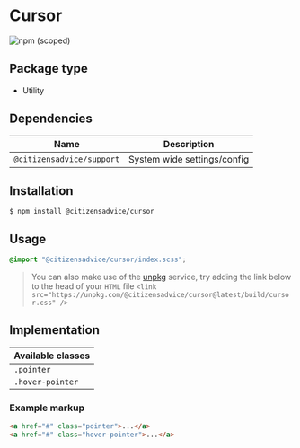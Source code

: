 # Cursor

![npm (scoped)](https://img.shields.io/npm/v/@citizensadvice/cursor.svg)

## Package type

- Utility

## Dependencies

| Name                      | Description                 |
|---------------------------|-----------------------------|
| `@citizensadvice/support` | System wide settings/config |

## Installation

```shell
$ npm install @citizensadvice/cursor
```

## Usage

```scss
@import "@citizensadvice/cursor/index.scss";
```

> You can also make use of the [unpkg](https://unpkg.com) service, try adding the link below to the head of your `HTML` file
> `<link src="https://unpkg.com/@citizensadvice/cursor@latest/build/cursor.css" />`

## Implementation

| Available classes |
|-------------------|
| `.pointer `       |
| `.hover-pointer ` |

### Example markup
```html
<a href="#" class="pointer">...</a>
<a href="#" class="hover-pointer">...</a>
```